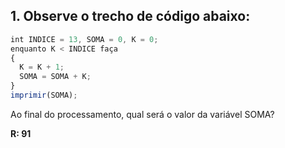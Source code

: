 ## 1. Observe o trecho de código abaixo:

```javascript
int INDICE = 13, SOMA = 0, K = 0;
enquanto K < INDICE faça
{
  K = K + 1;
  SOMA = SOMA + K;
}
imprimir(SOMA);
```

Ao final do processamento, qual será o valor da variável SOMA?

**R: 91**
